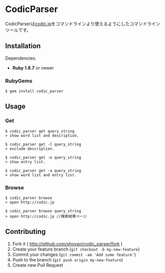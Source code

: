# CodicParser

CodicParserは[codic.jp](http://codic.jp)をコマンドラインより使えるようにしたコマンドラインツールです。

## Installation
Dependencies:
* **Ruby 1.8.7** or newer

### RubyGems
    $ gem install codic_parser

## Usage

### Get
```
$ codic_parser get query_string
> show word list and description.

$ codic_parser get -l query_string
> exclude description.

$ codic_parser get -e query_string
> show entry list.

$ codic_parser get -a query_string
> show word list and entry list.

```
### Browse
```
$ codic_parser browse
> open http://codic.jp

$ codic_parser browse query_string
> open http://codic.jp //検索結果ページ

```
## Contributing

1. Fork it ( http://github.com/shoyan/codic_parser/fork )
2. Create your feature branch (`git checkout -b my-new-feature`)
3. Commit your changes (`git commit -am 'Add some feature'`)
4. Push to the branch (`git push origin my-new-feature`)
5. Create new Pull Request
